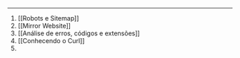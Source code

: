 
---

1. [[Robots e Sitemap]]
2. [[Mirror Website]]
3. [[Análise de erros, códigos e extensões]]
4. [[Conhecendo o Curl]]
5. 